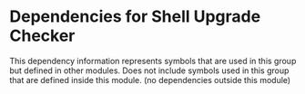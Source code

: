 
# Dependencies for Shell Upgrade Checker
This dependency information represents symbols that are used in this group but defined in other modules.  Does not include symbols used in this group that are defined inside this module.
(no dependencies outside this module)
